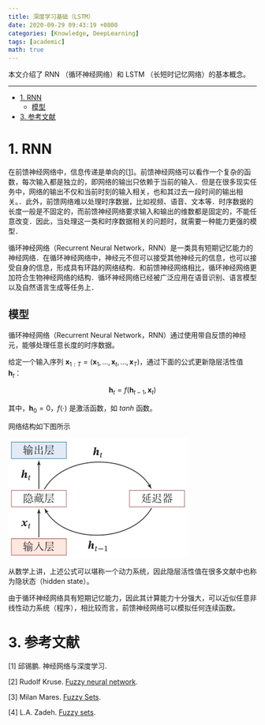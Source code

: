 ```yaml
---
title: 深度学习基础（LSTM）
date: 2020-09-29 09:43:19 +0800
categories: [Knowledge, DeepLearning]
tags: [academic]
math: true
---
```


本文介绍了 RNN （循环神经网络）和 LSTM （长短时记忆网络）的基本概念。

<!--more-->

---

- [1. RNN](#1-rnn)
  - [模型](#模型)
- [3. 参考文献](#3-参考文献)

# 1. RNN

在前馈神经网络中，信息传递是单向的[[1](#ref1)]。前馈神经网络可以看作一个复杂的函数，每次输入都是独立的，即网络的输出只依赖于当前的输入．但是在很多现实任务中，网络的输出不仅和当前时刻的输入相关，也和其过去一段时间的输出相关。．此外，前馈网络难以处理时序数据，比如视频、语音、文本等．时序数据的长度一般是不固定的，而前馈神经网络要求输入和输出的维数都是固定的，不能任意改变．因此，当处理这一类和时序数据相关的问题时，就需要一种能力更强的模型．

循环神经网络（Recurrent Neural Network，RNN）是一类具有短期记忆能力的神经网络．在循环神经网络中，神经元不但可以接受其他神经元的信息，也可以接受自身的信息，形成具有环路的网络结构．和前馈神经网络相比，循环神经网络更加符合生物神经网络的结构．循环神经网络已经被广泛应用在语音识别、语言模型以及自然语言生成等任务上．

## 模型

循环神经网络（Recurrent Neural Network，RNN）通过使用带自反馈的神经元，能够处理任意长度的时序数据。

给定一个输入序列 $\boldsymbol x_{1:T} = (\boldsymbol x_1,...,\boldsymbol x_t,...,\boldsymbol x_T)$，通过下面的公式更新隐层活性值 $\boldsymbol h_t$：

$$
\boldsymbol h_t = f(\boldsymbol h_{t-1},\boldsymbol x_t)
$$

其中，$\boldsymbol h_0 = 0$，$f(\cdot)$ 是激活函数，如 $tanh$ 函数。

网络结构如下图所示

![rnn](../assets/img/postsimg/20200929/1.jpg)

从数学上讲，上述公式可以堪称一个动力系统，因此隐层活性值在很多文献中也称为隐状态（hidden state）。

由于循环神经网络具有短期记忆能力，因此其计算能力十分强大，可以近似任意非线性动力系统（程序），相比较而言，前馈神经网络可以模拟任何连续函数。

# 3. 参考文献

<span id="ref1">[1]</span>  邱锡鹏. 神经网络与深度学习.

<span id="ref2">[2]</span> Rudolf Kruse. [Fuzzy neural network](http://www.scholarpedia.org/article/Fuzzy_neural_network).

<span id="ref3">[3]</span> Milan Mares. [Fuzzy Sets](http://www.scholarpedia.org/article/Fuzzy_systems).

[4] L.A. Zadeh. [Fuzzy sets](https://www.sciencedirect.com/science/article/pii/S001999586590241X).